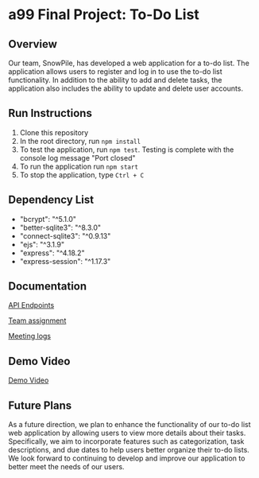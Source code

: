 # a99 Final Project: To-Do List

## Overview

Our team, SnowPile, has developed a web application for a to-do list. The application allows users to register and log in to use the to-do list functionality. In addition to the ability to add and delete tasks, the application also includes the ability to update and delete user accounts.

## Run Instructions

1. Clone this repository
2. In the root directory, run `npm install`
3. To test the application, run `npm test`. Testing is complete with the console log message "Port closed"
4. To run the application run `npm start`
5. To stop the application, type `Ctrl + C`

## Dependency List

- "bcrypt": "^5.1.0"
- "better-sqlite3": "^8.3.0"
- "connect-sqlite3": "^0.9.13"
- "ejs": "^3.1.9"
- "express": "^4.18.2"
- "express-session": "^1.17.3"

## Documentation

[API Endpoints](https://github.com/comp426-2023-spring/a99-SnowPile/blob/main/docs/api-endpoints.md)

[Team assignment](https://github.com/comp426-2023-spring/a99-SnowPile/blob/main/docs/roles.md)

[Meeting logs](https://github.com/comp426-2023-spring/a99-SnowPile/blob/main/docs/meetings.md)

## Demo Video

[Demo Video](https://www.youtube.com/watch?v=PQ6qNqVRFZY&t=17s)

## Future Plans

As a future direction, we plan to enhance the functionality of our to-do list web application by allowing users to view more details about their tasks. Specifically, we aim to incorporate features such as categorization, task descriptions, and due dates to help users better organize their to-do lists. We look forward to continuing to develop and improve our application to better meet the needs of our users.
